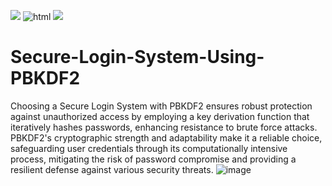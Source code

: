 <p align="left">

<img src="https://img.shields.io/badge/Python-3.x-blue.svg?logo=python&logoColor=white">
<img  alt="html" src="https://img.shields.io/badge/html5-%23E34F26.svg?style=for-the-badge&logo=html5&logoColor=white"/>
<img src="https://img.shields.io/badge/SHA-256-darkorange?style=flat-square&logo=&logoColor=white">



</p>

# Secure-Login-System-Using-PBKDF2

Choosing a Secure Login System with PBKDF2 ensures robust protection against unauthorized access by employing a key derivation function that iteratively hashes passwords, enhancing resistance to brute force attacks. PBKDF2's cryptographic strength and adaptability make it a reliable choice, safeguarding user credentials through its computationally intensive process, mitigating the risk of password compromise and providing a resilient defense against various security threats.
![image](https://github.com/Ganesh200010/Secure-Login-System-Using-PBKDF2/assets/125490197/3093c04c-873a-40ce-82bd-0c8b5058304a)



